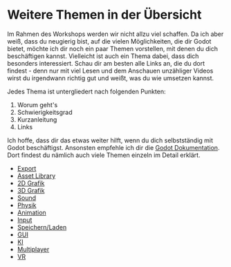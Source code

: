 # Weitere Themen in der Übersicht

Im Rahmen des Workshops werden wir nicht allzu viel schaffen. Da ich aber weiß, dass du neugierig bist, auf die vielen Möglichkeiten, die dir Godot bietet, möchte ich dir noch ein paar Themen vorstellen, mit denen du dich beschäftigen kannst. Vielleicht ist auch ein Thema dabei, dass dich besonders interessiert. Schau dir am besten alle Links an, die du dort findest - denn nur mit viel Lesen und dem Anschauen unzähliger Videos wirst du irgendwann richtig gut und weißt, was du wie umsetzen kannst.

Jedes Thema ist untergliedert nach folgenden Punkten:

1. Worum geht's
2. Schwierigkeitsgrad
3. Kurzanleitung
4. Links

Ich hoffe, dass dir das etwas weiter hilft, wenn du dich selbstständig mit Godot beschäftigst. Ansonsten empfehle ich dir die [Godot Dokumentation](https://docs.godotengine.org/de/stable/). Dort findest du nämlich auch viele Themen einzeln im Detail erklärt.

- [Export](export.md)
- [Asset Library](assets.md)
- [2D Grafik](2d.md)
- [3D Grafik](3d.md)
- [Sound](sound.md)
- [Physik](physics.md)
- [Animation](animation.md)
- [Input](input.md )
- [Speichern/Laden](io.md)
- [GUI](gui.md)
- [KI](ai.md)
- [Multiplayer](networking.md)
- [VR](vr.md)
